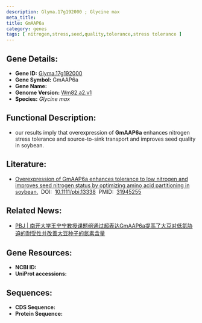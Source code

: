 ```yaml
---
description: Glyma.17g192000 ; Glycine max
meta_title:
title: GmAAP6a
category: genes
tags: [ nitrogen,stress,seed,quality,tolerance,stress tolerance ]
---
```


## Gene Details:
- **Gene ID:**	[Glyma.17g192000](https://www.maizegdb.org/gene_center/gene/Glyma.17g192000)
- **Gene Symbol:** GmAAP6a
- **Gene Name:** 
- **Genome Version:** [Wm82.a2.v1]()
- **Species:** *Glycine max*

## Functional Description:
   - our results imply that overexpression of **GmAAP6a** enhances nitrogen stress tolerance and source-to-sink transport and improves seed quality in soybean.

## Literature:
   - [Overexpression of GmAAP6a enhances tolerance to low nitrogen and improves seed nitrogen status by optimizing amino acid partitioning in soybean.]( https://onlinelibrary.wiley.com/doi/10.1111/pbi.13338)&nbsp;&nbsp;DOI:&nbsp;&nbsp;[10.1111/pbi.13338](https://onlinelibrary.wiley.com/doi/10.1111/pbi.13338)&nbsp;&nbsp;PMID:&nbsp;&nbsp;[31945255](https://pubmed.ncbi.nlm.nih.gov/31945255/)

## Related News:
   - [PBJ | 南开大学王宁宁教授课题组通过超表达GmAAP6a提高了大豆对低氮胁迫的耐受性并改善大豆种子的氮素含量](https://mp.weixin.qq.com/s?__biz=Mzg3MDEwNDEyMg==&mid=2247486978&idx=1&sn=4e9feda7b33a3572c86ca8367fa6d5b1&chksm=ce93a357f9e42a4176def428881429c360f1eba646339cf72cace2d74c8d5c797bdefaaced47&scene=27#wechat_redirect)

## Gene Resources:
- **NCBI ID:** [](https://www.ncbi.nlm.nih.gov/gene/?term=)
- **UniProt accessions:** [](https://www.uniprot.org/uniprotkb//entry)

## Sequences:
- **CDS Sequence:**
- **Protein Sequence:**
